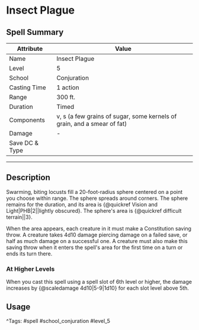 # Insect Plague

## Spell Summary

| Attribute        | Value                  |
|------------------|------------------------|
| Name             | Insect Plague                 |
| Level            | 5                |
| School           | Conjuration          |
| Casting Time     | 1 action              |
| Range            | 300 ft.            |
| Duration         | Timed             |
| Components       | v, s (a few grains of sugar, some kernels of grain, and a smear of fat)             |
| Damage           | -               |
| Save DC & Type   |              |

---

## Description

Swarming, biting locusts fill a 20-foot-radius sphere centered on a point you choose within range. The sphere spreads around corners. The sphere remains for the duration, and its area is {@quickref Vision and Light|PHB|2||lightly obscured}. The sphere's area is {@quickref difficult terrain||3}.

When the area appears, each creature in it must make a Constitution saving throw. A creature takes 4d10 damage piercing damage on a failed save, or half as much damage on a successful one. A creature must also make this saving throw when it enters the spell's area for the first time on a turn or ends its turn there.

### At Higher Levels
When you cast this spell using a spell slot of 6th level or higher, the damage increases by {@scaledamage 4d10|5-9|1d10} for each slot level above 5th.

## Usage


^Tags: #spell #school_conjuration #level_5